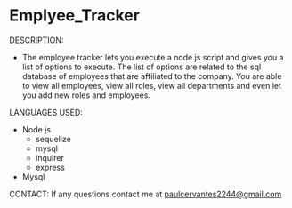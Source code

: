 # Emplyee_Tracker

DESCRIPTION:
* The employee tracker lets you execute a node.js script and gives you a list of options to execute. The list of options are related to the sql database of employees that are affiliated to the company. You are able to view all employees, view all roles, view all departments and even let you add new roles and employees.

LANGUAGES USED: 
- Node.js
    - sequelize
    - mysql
    - inquirer
    - express
- Mysql

CONTACT: 
If any questions contact me at paulcervantes2244@gmail.com

